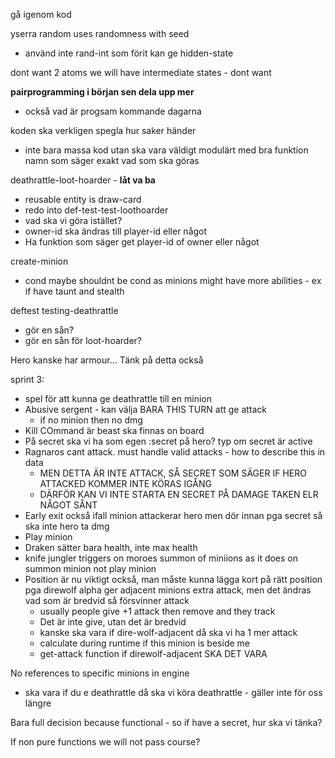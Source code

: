 gå igenom kod

yserra random uses randomness with seed
- använd inte rand-int som förit kan ge hidden-state

dont want 2 atoms we will have intermediate states - dont want

**pairprogramming i början sen dela upp mer**
- också vad är progsam kommande dagarna


koden ska verkligen spegla hur saker händer
- inte bara massa kod utan ska vara väldigt modulärt med bra funktion namn som säger exakt vad som ska göras

deathrattle-loot-hoarder - **låt va ba**
- reusable entity is draw-card
- redo into def-test-test-loothoarder
- vad ska vi göra istället?
- owner-id ska ändras till player-id eller något
- Ha funktion som säger get player-id of owner eller något


create-minion
- cond maybe shouldnt be cond as minions might have more abilities - ex if have taunt and stealth


deftest testing-deathrattle
- gör en sån?
- gör en sån för loot-hoarder?


Hero kanske har armour... Tänk på detta också


sprint 3:
- spel för att kunna ge deathrattle till en minion
- Abusive sergent - kan välja BARA THIS TURN att ge attack
	- if no minion then no dmg
- Kill COmmand är beast ska finnas on board
- På secret ska vi ha som egen :secret på hero? typ om secret är active
- Ragnaros cant attack. must handle valid attacks - how to describe this in data
	- MEN DETTA ÄR INTE ATTACK, SÅ SECRET SOM SÄGER IF HERO ATTACKED KOMMER INTE KÖRAS IGÅNG
	- DÄRFÖR KAN VI INTE STARTA EN SECRET PÅ DAMAGE TAKEN ELR NÅGOT SÅNT
- Early exit också ifall minion attackerar hero men dör innan pga secret så ska inte hero ta dmg
- Play minion
- Draken sätter bara health, inte max health
- knife jungler triggers on moroes summon of miniions as it does on summon minion not play minion
- Position är nu viktigt också, man måste kunna lägga kort på rätt position pga direwolf alpha ger adjacent minions extra attack, men det ändras vad som är bredvid så försvinner attack
	- usually people give +1 attack then remove and they track
	- Det är inte give, utan det är bredvid
	- kanske ska vara if dire-wolf-adjacent då ska vi ha 1 mer attack
	- calculate during runtime if this minion is beside me
	- get-attack function if direwolf-adjacent SKA DET VARA

No references to specific minions in engine
- ska vara if du e deathrattle då ska vi köra deathrattle - gäller inte för oss längre


Bara full decision because functional - so if have a secret, hur ska vi tänka?

If non pure functions we will not pass course?